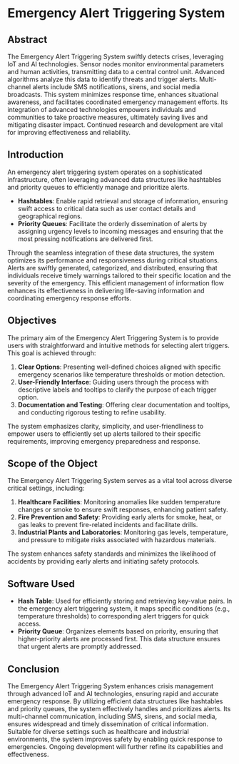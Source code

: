 # Emergency Alert Triggering System

## Abstract

The Emergency Alert Triggering System swiftly detects crises, leveraging IoT and AI technologies. Sensor nodes monitor environmental parameters and human activities, transmitting data to a central control unit. Advanced algorithms analyze this data to identify threats and trigger alerts. Multi-channel alerts include SMS notifications, sirens, and social media broadcasts. This system minimizes response time, enhances situational awareness, and facilitates coordinated emergency management efforts. Its integration of advanced technologies empowers individuals and communities to take proactive measures, ultimately saving lives and mitigating disaster impact. Continued research and development are vital for improving effectiveness and reliability.

## Introduction

An emergency alert triggering system operates on a sophisticated infrastructure, often leveraging advanced data structures like hashtables and priority queues to efficiently manage and prioritize alerts. 

- **Hashtables**: Enable rapid retrieval and storage of information, ensuring swift access to critical data such as user contact details and geographical regions.
- **Priority Queues**: Facilitate the orderly dissemination of alerts by assigning urgency levels to incoming messages and ensuring that the most pressing notifications are delivered first.

Through the seamless integration of these data structures, the system optimizes its performance and responsiveness during critical situations. Alerts are swiftly generated, categorized, and distributed, ensuring that individuals receive timely warnings tailored to their specific location and the severity of the emergency. This efficient management of information flow enhances its effectiveness in delivering life-saving information and coordinating emergency response efforts.

## Objectives

The primary aim of the Emergency Alert Triggering System is to provide users with straightforward and intuitive methods for selecting alert triggers. This goal is achieved through:

1. **Clear Options**: Presenting well-defined choices aligned with specific emergency scenarios like temperature thresholds or motion detection.
2. **User-Friendly Interface**: Guiding users through the process with descriptive labels and tooltips to clarify the purpose of each trigger option.
3. **Documentation and Testing**: Offering clear documentation and tooltips, and conducting rigorous testing to refine usability.

The system emphasizes clarity, simplicity, and user-friendliness to empower users to efficiently set up alerts tailored to their specific requirements, improving emergency preparedness and response.

## Scope of the Object

The Emergency Alert Triggering System serves as a vital tool across diverse critical settings, including:

1. **Healthcare Facilities**: Monitoring anomalies like sudden temperature changes or smoke to ensure swift responses, enhancing patient safety.
2. **Fire Prevention and Safety**: Providing early alerts for smoke, heat, or gas leaks to prevent fire-related incidents and facilitate drills.
3. **Industrial Plants and Laboratories**: Monitoring gas levels, temperature, and pressure to mitigate risks associated with hazardous materials.

The system enhances safety standards and minimizes the likelihood of accidents by providing early alerts and initiating safety protocols.

## Software Used

- **Hash Table**: Used for efficiently storing and retrieving key-value pairs. In the emergency alert triggering system, it maps specific conditions (e.g., temperature thresholds) to corresponding alert triggers for quick access.
- **Priority Queue**: Organizes elements based on priority, ensuring that higher-priority alerts are processed first. This data structure ensures that urgent alerts are promptly addressed.

## Conclusion

The Emergency Alert Triggering System enhances crisis management through advanced IoT and AI technologies, ensuring rapid and accurate emergency response. By utilizing efficient data structures like hashtables and priority queues, the system effectively handles and prioritizes alerts. Its multi-channel communication, including SMS, sirens, and social media, ensures widespread and timely dissemination of critical information. Suitable for diverse settings such as healthcare and industrial environments, the system improves safety by enabling quick response to emergencies. Ongoing development will further refine its capabilities and effectiveness.


